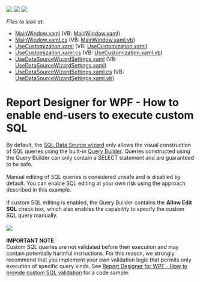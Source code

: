 <!-- default badges list -->
![](https://img.shields.io/endpoint?url=https://codecentral.devexpress.com/api/v1/VersionRange/128604486/21.1.5%2B)
[![](https://img.shields.io/badge/Open_in_DevExpress_Support_Center-FF7200?style=flat-square&logo=DevExpress&logoColor=white)](https://supportcenter.devexpress.com/ticket/details/T504221)
[![](https://img.shields.io/badge/📖_How_to_use_DevExpress_Examples-e9f6fc?style=flat-square)](https://docs.devexpress.com/GeneralInformation/403183)
<!-- default badges end -->
<!-- default file list -->
*Files to look at*:

* [MainWindow.xaml](./CS/EnableCustomSql/MainWindow.xaml) (VB: [MainWindow.xaml](./VB/EnableCustomSql/MainWindow.xaml))
* [MainWindow.xaml.cs](./CS/EnableCustomSql/MainWindow.xaml.cs) (VB: [MainWindow.xaml.vb](./VB/EnableCustomSql/MainWindow.xaml.vb))
* [UseCustomization.xaml](./CS/EnableCustomSql/UseCustomization.xaml) (VB: [UseCustomization.xaml](./VB/EnableCustomSql/UseCustomization.xaml))
* [UseCustomization.xaml.cs](./CS/EnableCustomSql/UseCustomization.xaml.cs) (VB: [UseCustomization.xaml.vb](./VB/EnableCustomSql/UseCustomization.xaml.vb))
* [UseDataSourceWizardSettings.xaml](./CS/EnableCustomSql/UseDataSourceWizardSettings.xaml) (VB: [UseDataSourceWizardSettings.xaml](./VB/EnableCustomSql/UseDataSourceWizardSettings.xaml))
* [UseDataSourceWizardSettings.xaml.cs](./CS/EnableCustomSql/UseDataSourceWizardSettings.xaml.cs) (VB: [UseDataSourceWizardSettings.xaml.vb](./VB/EnableCustomSql/UseDataSourceWizardSettings.xaml.vb))
<!-- default file list end -->
# Report Designer for WPF - How to enable end-users to execute custom SQL


By default, the <a href="https://documentation.devexpress.com/#XtraReports/CustomDocument114850">SQL Data Source wizard</a> only allows the visual construction of SQL queries using the built-in <a href="https://documentation.devexpress.com/#XtraReports/CustomDocument117846">Query Builder</a>. Queries constructed using the Query Builder can only contain a SELECT statement and are guaranteed to be safe.<br><br>Manual editing of SQL queries is considered unsafe and is disabled by default. You can enable SQL editing at your own risk using the approach described in this example.<br><br>If custom SQL editing is enabled, the Query Builder contains the <strong>Allow Edit SQL</strong> check box, which also enables the capability to specify the custom SQL query manually.<br><br><img src="https://raw.githubusercontent.com/DevExpress-Examples/report-designer-for-wpf-how-to-enable-end-users-to-execute-custom-sql-t504221/17.1.3+/media/d6b6a99f-2108-11e7-80bf-00155d62480c.png"><br><br><strong>IMPORTANT NOTE</strong>:<br>Custom SQL queries are not validated before their execution and may contain potentially harmful instructions. For this reason, we strongly recommend that you implement your own validation logic that permits only execution of specific query kinds. See <a href="https://www.devexpress.com/example=T564363">Report Designer for WPF - How to provide custom SQL validation</a> for a code sample.

<br/>


